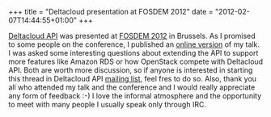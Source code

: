 +++
title = "Deltacloud presentation at FOSDEM 2012"
date = "2012-02-07T14:44:55+01:00"
+++

<a href="http://deltacloud.org" target="_blank">Deltacloud API</a> was
presented at <a href="http://fosdem.org" target="_blank">FOSDEM 2012</a> in
Brussels.  As I promised to some people on the conference, I published an <a
href="http://omicron.mifo.sk/dc"  target="_blank">online version</a> of my talk.
I was asked some interesting questions about extending the API to support more
features like Amazon RDS or how OpenStack compete with Deltacloud API. Both are
worth more discussion, so if anyone is interested in starting this thread in
Deltacloud API <a
href="http://mail-archives.apache.org/mod_mbox/deltacloud-dev/">mailing
list</a>, feel fres to do so. Also, thank you all who attended my talk and the
conference and I would really appreciate any form of feedback :-) I love the
informal atmosphere and the opportunity to meet with many people I usually speak
only through IRC. 
